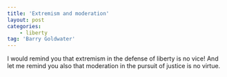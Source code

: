 ```yaml
---
title: 'Extremism and moderation'
layout: post
categories:
    - liberty
tag: 'Barry Goldwater'
---
```


I would remind you that extremism in the defense of liberty is no vice! And let me remind you also that moderation in the pursuit of justice is no virtue.
